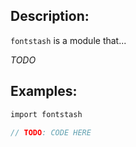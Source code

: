 ## Description:

`fontstash` is a module that...

*TODO*

## Examples:

```v
import fontstash

// TODO: CODE HERE

```
